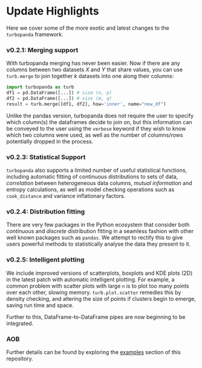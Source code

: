 # Update Highlights

Here we cover some of the more exotic and latest 
changes to the `turbopanda` framework.

### v0.2.1: Merging support

With turbopanda merging has never been easier. Now if there are any columns between two datasets $X$ and $Y$ 
that share values, you can use `turb.merge` to join together $k$ datasets into one along their columns:

```python
import turbopanda as turb
df1 = pd.DataFrame([...]) # size (n, p)
df2 = pd.DataFrame([...]) # size (m, q)
result = turb.merge([df1, df2], how='inner', name="new_df")
```

Unlike the pandas version, turbopanda does not require the user to specify which column(s) the dataframes
decide to join on, but this information can be conveyed to the user using the `verbose` keyword if they
wish to know which two columns were used, as well as the number of columns/rows potentially dropped in the
process.

### v0.2.3: Statistical Support

`turbopanda` also supports a limited number of useful statistical functions, including 
automatic fitting of continuous distributions to sets of data, *correlation* between 
heterogeneous data columns, *mutual information* and entropy calculations, as well as
model checking operations such as `cook_distance` and variance inflationary factors.

### v0.2.4: Distribution fitting

There are very few packages in the Python ecosystem that consider both *continuous* and *discrete* distribution
fitting in a seamless fashion with other well known packages such as `pandas`. We attempt to rectify this
to give users powerful methods to statistically analyse the data they present to it.

### v0.2.5: Intelligent plotting

We include improved versions of scatterplots, boxplots and KDE plots (2D) in the latest patch
with automatic intelligent plotting. For example, a common problem with scatter plots with large `n`
is to plot too many points over each other, slowing memory. `turb.plot.scatter` remedies this
by density checking, and altering the size of points if clusters begin to emerge, saving run time and
space.

Further to this, DataFrame-to-DataFrame pipes are now beginning to be integrated.

### AOB

Further details can be found by exploring the 
[examples](https://github.com/gregparkes/turbopanda/blob/master/examples/) 
section of this repository.